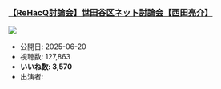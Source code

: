 ### [【ReHacQ討論会】世田谷区ネット討論会【西田亮介】](https://www.youtube.com/watch?v=A6JpwISAoos)
[![](https://img.youtube.com/vi/A6JpwISAoos/sddefault.jpg)](https://www.youtube.com/watch?v=A6JpwISAoos)
-   公開日: 2025-06-20
-   視聴数: 127,863
-   **いいね数: 3,570**
-   出演者: 
